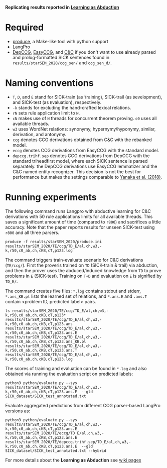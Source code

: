 **Replicating results reported in [Learning as Abduction](https://arxiv.org/abs/2010.15909)**

# Required

* [produce](https://github.com/texttheater/produce), a Make-like tool with python support
* LangPro
* [DepCCG](https://github.com/masashi-y/depccg), [EasyCCG](https://github.com/mikelewis0/easyccg), and [C&C](https://github.com/chrzyki/candc)
if you don't want to use already parsed and prolog-formatted SICK sentences found in `results/starSEM_2020/ccg_sen/` and `ccg_sen_d/`.

# Naming conventions

* `T`, `D`, and `E` stand for SICK-train (as `T`raining), SICK-trail (as `D`evelopment), and SICK-test (as `E`valuation), respectively.  
* `-k` stands for excluding the hand-crafted lexical relations.  
* `rN` sets rule application limit to `N`.   
* `cN` makes use of `N` threads for concurrent theorem proving. `c0` uses all available threads.  
* `w3` uses WordNet relations: synonymy, hypernymy/hyponymy, similar, derivation, and antonymy.  
* `ccg` denotes CCG derivations obtained from C&C with the rebanked model.  
* `eccg` denotes CCG derivations from EasyCCG with the standard model.  
* `depccg.trihf.sep` denotes CCG derivations from DepCCG with the standard triheadfirst model, where each SICK sentence is parsed separately.
the DepCCG derivations use EasyCCG lemmatizer and the C&C named entity recognizer.
This decision is not the best for performance but makes the settings comparable to [Yanaka et al. (2018)](https://www.aclweb.org/anthology/N18-1069/). 


# Running experiments

The following command runs Langpro with abductive learning for C&C derivations with 50 rule applications limits for all available threads.
This saves a significant amount of time (compared to `r800`) and sacrifices a little accuracy. 
Note that the paper reports results for unseen SICK-test using `r800` and all three parsers.
```
produce -f results/starSEM_2020/produce.ini  results/starSEM_2020/TE/ccg/TD_E/al,ch,w3,-k,r50,c0_ab,ch,cKB,cT,p123.log 
```
The command triggers train-evaluate scenario for C&C derivations (`TE/ccg/`).
First the proveris trained on `TD` (SICK-train & trail) via abduction, and then the prover uses the abduced/induced knowledge from `TD` to prove problems in `E` (SICK-test).
Training on `T+D` and evaluation on `E` is signified by `TD_E/`.


The command creates five files: `*.log` contains stdout and stderr, `*.ans_KB.pl` lists the learned set of relations, and `*.ans.E` and `.ans.T` contain <problem ID, predicted label> pairs.

```
ls results/starSEM_2020/TE/ccg/TD_E/al,ch,w3,-k,r50,c0_ab,ch,cKB,cT,p123*
results/starSEM_2020/TE/ccg/TD_E/al,ch,w3,-k,r50,c0_ab,ch,cKB,cT,p123.ans
results/starSEM_2020/TE/ccg/TD_E/al,ch,w3,-k,r50,c0_ab,ch,cKB,cT,p123.ans.E
results/starSEM_2020/TE/ccg/TD_E/al,ch,w3,-k,r50,c0_ab,ch,cKB,cT,p123.ans_KB.pl
results/starSEM_2020/TE/ccg/TD_E/al,ch,w3,-k,r50,c0_ab,ch,cKB,cT,p123.ans.T
results/starSEM_2020/TE/ccg/TD_E/al,ch,w3,-k,r50,c0_ab,ch,cKB,cT,p123.log
```

The scores of training and evaluation can be found in `*.log` and also obtained via running the evaluation script on predicted labels:
```
python3 python/evaluate.py --sys results/starSEM_2020/TE/ccg/TD_E/al,ch,w3,-k,r50,c0_ab,ch,cKB,cT,p123.ans.E  --gld SICK_dataset/SICK_test_annotated.txt 
```
Evaluate aggregated predictions from different CCG parser-based LangPro versions as:
```
python3 python/evaluate.py --sys results/starSEM_2020/TE/ccg/TD_E/al,ch,w3,-k,r50,c0_ab,ch,cKB,cT,p123.ans.E  results/starSEM_2020/TE/eccg/TD_E/al,ch,w3,-k,r50,c0_ab,ch,cKB,cT,p123.ans.E  results/starSEM_2020/TE/depccg.trihf.sep/TD_E/al,ch,w3,-k,r50,c0_ab,ch,cKB,cT,p123.ans.E  --gld SICK_dataset/SICK_test_annotated.txt --hybrid
```

For more details about the **Learning as Abduction** see [wiki pages](https://github.com/kovvalsky/LangPro/wiki/Learning-as-abduction)




